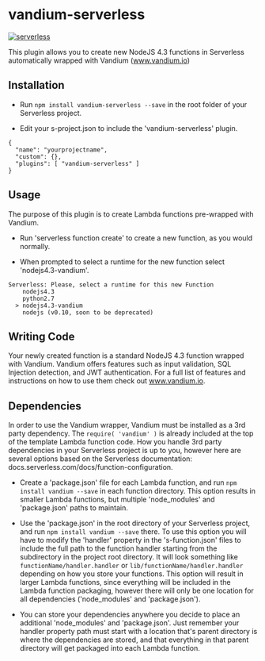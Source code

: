# vandium-serverless

[![serverless](http://public.serverless.com/badges/v3.svg)](http://www.serverless.com)

This plugin allows you to create new NodeJS 4.3 functions in Serverless automatically wrapped with Vandium (www.vandium.io)

## Installation

* Run ```npm install vandium-serverless --save``` in the root folder of your Serverless project.

* Edit your s-project.json to include the 'vandium-serverless' plugin.

```
{
  "name": "yourprojectname",
  "custom": {},
  "plugins": [ "vandium-serverless" ]
}
```

## Usage

The purpose of this plugin is to create Lambda functions pre-wrapped with Vandium.

* Run 'serverless function create' to create a new function, as you would normally.

* When prompted to select a runtime for the new function select 'nodejs4.3-vandium'.

```
Serverless: Please, select a runtime for this new Function
    nodejs4.3
    python2.7
  > nodejs4.3-vandium
    nodejs (v0.10, soon to be deprecated)
```

## Writing Code

Your newly created function is a standard NodeJS 4.3 function wrapped with Vandium.  Vandium offers features such as input validation, SQL Injection detection, and JWT authentication.  For a full list of features and instructions on how to use them check out www.vandium.io.

## Dependencies

In order to use the Vandium wrapper, Vandium must be installed as a 3rd party dependency.  The ```require( 'vandium' )``` is already included at the top of the template Lambda function code.  How you handle 3rd party dependencies in your Serverless project is up to you, however here are several options based on the Serverless documentation: docs.serverless.com/docs/function-configuration.

* Create a 'package.json' file for each Lambda function, and run ```npm install vandium --save``` in each function directory.  This option results in smaller Lambda functions, but multiple 'node_modules' and 'package.json' paths to maintain.

* Use the 'package.json' in the root directory of your Serverless project, and run ```npm install vandium --save``` there.  To use this option you will have to modify the 'handler' property in the 's-function.json' files to include the full path to the function handler starting from the subdirectory in the project root directory.  It will look something like ```functionName/handler.handler``` or ```lib/functionName/handler.handler``` depending on how you store your functions.  This option will result in larger Lambda functions, since everything will be included in the Lambda function packaging, however there will only be one location for all dependencies ('node_modules' and 'package.json').

* You can store your dependencies anywhere you decide to place an additional 'node_modules' and 'package.json'.  Just remember your handler property path must start with a location that's parent directory is where the dependencies are stored, and that everything in that parent directory will get packaged into each Lambda function.
